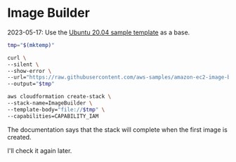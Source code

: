 # Image Builder

2023-05-17: Use the [Ubuntu 20.04 sample template](https://github.com/aws-samples/amazon-ec2-image-builder-samples/tree/master/CloudFormation/Linux/ubuntu-2004-with-latest-ssm-agent) as a base.

```bash
tmp="$(mktemp)"

curl \
--silent \
--show-error \
--url="https://raw.githubusercontent.com/aws-samples/amazon-ec2-image-builder-samples/master/CloudFormation/Linux/ubuntu-2004-with-latest-ssm-agent/ubuntu-2004-with-latest-ssm-agent.yml" \
--output="$tmp"

aws cloudformation create-stack \
--stack-name=ImageBuilder \
--template-body="file://$tmp" \
--capabilities=CAPABILITY_IAM
```

The documentation says that the stack will complete when the first image is created.

I'll check it again later.

